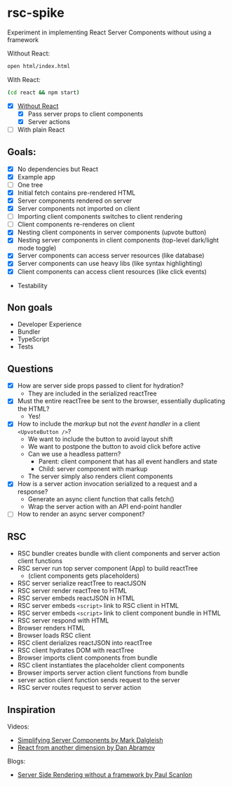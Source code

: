 # rsc-spike

Experiment in implementing React Server Components without using a framework

Without React:

```bash
open html/index.html
```

With React:

```bash
(cd react && npm start)
```


- [x] [Without React](html/index.html)
  - [x] Pass server props to client components
  - [x] Server actions
- [ ] With plain React

## Goals:

- [x] No dependencies but React
- [x] Example app
- [ ] One tree
- [x] Initial fetch contains pre-rendered HTML
- [x] Server components rendered on server
- [x] Server components not imported on client
- [ ] Importing client components switches to client rendering
- [ ] Client components re-renderes on client
- [x] Nesting client components in server components (upvote button)
- [x] Nesting server components in client components (top-level dark/light mode toggle)
- [x] Server components can access server resources (like database)
- [x] Server components can use heavy libs (like syntax highlighting)
- [x] Client components can access client resources (like click events)
- Testability

## Non goals

- Developer Experience
- Bundler
- TypeScript
- Tests

## Questions

- [x] How are server side props passed to client for hydration?
  - They are included in the serialized reactTree
- [x] Must the entire <App /> reactTree be sent to the browser, essentially duplicating the HTML? 
  - Yes!
- [x] How to include the *markup* but not the *event handler* in a client `<UpvoteButton />`?
  - We want to include the button to avoid layout shift
  - We want to postpone the button to avoid click before active
  - Can we use a headless pattern?
    - Parent: client component that has all event handlers and state
    - Child: server component with markup
  - The server simply also renders client components
- [x] How is a server action invocation serialized to a request and a response?
  - Generate an async client function that calls fetch()
  - Wrap the server action with an API end-point handler
- [ ] How to render an async server component?

## RSC

- RSC bundler creates bundle with client components and server action client functions
- RSC server run top server component (App) to build reactTree
  - (client components gets placeholders)
- RSC server serialize reactTree to reactJSON
- RSC server render reactTree to HTML
- RSC server embeds reactJSON in HTML
- RSC server embeds `<script>` link to RSC client in HTML
- RSC server embeds `<script>` link to client component bundle in HTML
- RSC server respond with HTML
- Browser renders HTML
- Browser loads RSC client
- RSC client derializes reactJSON into reactTree
- RSC client hydrates DOM with reactTree
- Browser imports client components from bundle
- RSC client instantiates the placeholder client components
- Browser imports server action client functions from bundle
- server action client function sends request to the server
- RSC server routes request to server action

## Inspiration

Videos:

- [Simplifying Server Components by Mark Dalgleish](https://portal.gitnation.org/contents/simplifying-server-components) 
- [React from another dimension by Dan Abramov](https://youtu.be/zMf_xeGPn6s)


Blogs:

- [Server Side Rendering without a framework by Paul Scanlon](https://thenewstack.io/how-to-build-a-server-side-react-app-using-vite-and-express/)

